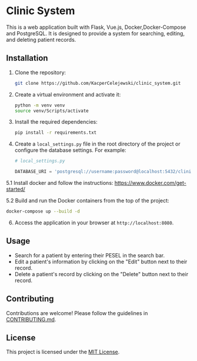 # Clinic System

This is a web application built with Flask, Vue.js, Docker,Docker-Compose and PostgreSQL. It is designed to provide a system for searching, editing, and deleting patient records.

## Installation

1. Clone the repository:

   ```bash
   git clone https://github.com/KacperCelejewski/clinic_system.git
   ```

2. Create a virtual environment and activate it:

   ```bash
   python -m venv venv
   source venv/Scripts/activate
   ```

3. Install the required dependencies:

   ```bash
   pip install -r requirements.txt
   ```

4. Create a `local_settings.py` file in the root directory of the project or configure the database settings. For example:

   ```python
   # local_settings.py

   DATABASE_URI = 'postgresql://username:password@localhost:5432/clinic_system'
   ```
5.1 Install docker and follow the instructions: https://www.docker.com/get-started/ 

5.2 Build and run the Docker containers from the top of the project:

   ```bash
   docker-compose up --build -d
   ```

6. Access the application in your browser at `http://localhost:8080`.

## Usage

- Search for a patient by entering their PESEL in the search bar.
- Edit a patient's information by clicking on the "Edit" button next to their record.
- Delete a patient's record by clicking on the "Delete" button next to their record.

## Contributing

Contributions are welcome! Please follow the guidelines in [CONTRIBUTING.md](CONTRIBUTING.md).

## License

This project is licensed under the [MIT License](LICENSE).
